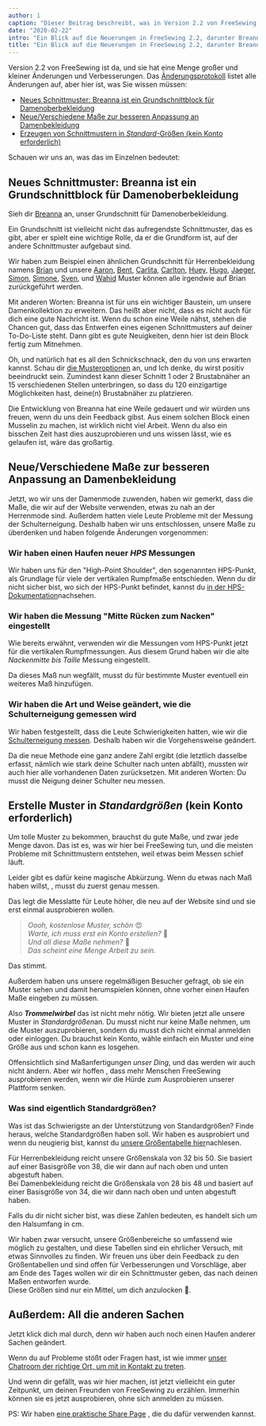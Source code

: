 ```yaml
---
author: 1
caption: "Dieser Beitrag beschreibt, was in Version 2.2 von FreeSewing neu ist"
date: "2020-02-22"
intro: "Ein Blick auf die Neuerungen in FreeSewing 2.2, darunter Breanna, unser Grundschnittblock für Damenoberbekleidung"
title: "Ein Blick auf die Neuerungen in FreeSewing 2.2, darunter Breanna, unser Grundschnittblock für Damenoberbekleidung"
---
```


Version 2.2 von FreeSewing ist da, und sie hat eine Menge großer und kleiner Änderungen und Verbesserungen. Das [Änderungsprotokoll](https://github.com/freesewing/freesewing/blob/develop/CHANGELOG.md) listet alle Änderungen auf, aber hier ist, was Sie wissen müssen:

 - [Neues Schnittmuster: Breanna ist ein Grundschnittblock für Damenoberbekleidung](#new-pattern-breanna-is-a-bodice-block-for-womenswear)
 - [Neue/Verschiedene Maße zur besseren Anpassung an Damenbekleidung](#newdifferent-measurements-to-better-suit-womenswear)
 - [Erzeugen von Schnittmustern in *Standard*-Größen (kein Konto erforderlich)](#generate-patterns-in-standard-sizes-no-account-required)

Schauen wir uns an, was das im Einzelnen bedeutet:

## Neues Schnittmuster: Breanna ist ein Grundschnittblock für Damenoberbekleidung

Sieh dir [Breanna](/designs/breanna/) an, unser Grundschnitt für Damenoberbekleidung.

Ein Grundschnitt ist vielleicht nicht das aufregendste Schnittmuster, das es gibt, aber er spielt eine wichtige Rolle, da er die Grundform ist, auf der andere Schnittmuster aufgebaut sind.

Wir haben zum Beispiel einen ähnlichen Grundschnitt für Herrenbekleidung namens [Brian](/designs/brian/) und unsere [Aaron](/designs/aaron/), [Bent](/designs/bent/), [Carlita](/designs/carlita/), [Carlton](/designs/carlton/), [Huey](/designs/huey/), [Hugo](/designs/hugo/), [Jaeger](/designs/jaeger/), [Simon](/designs/simon/), [Simone](/designs/simone/), [Sven](/designs/sven/), und [Wahid](/designs/wahid/) Muster können alle irgendwie auf Brian zurückgeführt werden.

Mit anderen Worten: Breanna ist für uns ein wichtiger Baustein, um unsere Damenkollektion zu erweitern. Das heißt aber nicht, dass es nicht auch für dich eine gute Nachricht ist. Wenn du schon eine Weile nähst, stehen die Chancen gut, dass das Entwerfen eines eigenen Schnittmusters auf deiner To-Do-Liste steht. Dann gibt es gute Neuigkeiten, denn hier ist dein Block fertig zum Mitnehmen.

Oh, und natürlich hat es all den Schnickschnack, den du von uns erwarten kannst. Schau dir [ die Musteroptionen](/docs/designs/breanna/options/) an, und Ich denke, du wirst positiv beeindruckt sein. Zumindest kann dieser Schnitt 1 oder 2 Brustabnäher an 15 verschiedenen Stellen unterbringen, so dass du 120 einzigartige Möglichkeiten hast, deine(n) Brustabnäher zu platzieren.

Die Entwicklung von Breanna hat eine Weile gedauert und wir würden uns freuen, wenn du uns dein Feedback gibst. Aus einem solchen Block einen Musselin zu machen, ist wirklich nicht viel Arbeit. Wenn du also ein bisschen Zeit hast dies auszuprobieren und uns wissen lässt, wie es gelaufen ist, wäre das großartig.


## Neue/Verschiedene Maße zur besseren Anpassung an Damenbekleidung

Jetzt, wo wir uns der Damenmode zuwenden, haben wir gemerkt, dass die Maße, die wir auf der Website verwenden, etwas zu nah an der Herrenmode sind. Außerdem hatten viele Leute Probleme mit der Messung der Schulterneigung. Deshalb haben wir uns entschlossen, unsere Maße zu überdenken und haben folgende Änderungen vorgenommen:

### Wir haben einen Haufen neuer *HPS* Messungen

Wir haben uns für den "High-Point Shoulder", den sogenannten HPS-Punkt, als Grundlage für viele der vertikalen Rumpfmaße entschieden. Wenn du dir nicht sicher bist, wo sich der HPS-Punkt befindet, kannst du [in der HPS-Dokumentation](/docs/measurements/hps/)nachsehen.

### Wir haben die Messung "Mitte Rücken zum Nacken" eingestellt

Wie bereits erwähnt, verwenden wir die Messungen vom HPS-Punkt jetzt für die vertikalen Rumpfmessungen. Aus diesem Grund haben wir die alte *Nackenmitte bis Taille* Messung eingestellt.

Da dieses Maß nun wegfällt, musst du für bestimmte Muster eventuell ein weiteres Maß hinzufügen.

### Wir haben die Art und Weise geändert, wie die Schulterneigung gemessen wird

Wir haben festgestellt, dass die Leute Schwierigkeiten hatten, wie wir die [Schulterneigung messen](/docs/measurements/shoulderslope). Deshalb haben wir die Vorgehensweise geändert.

Da die neue Methode eine ganz andere Zahl ergibt (die letztlich dasselbe erfasst, nämlich wie stark deine Schulter nach unten abfällt), mussten wir auch hier alle vorhandenen Daten zurücksetzen. Mit anderen Worten: Du musst die Neigung deiner Schulter neu messen.

## Erstelle Muster in *Standardgrößen* (kein Konto erforderlich)

Um tolle Muster zu bekommen, brauchst du gute Maße, und zwar jede Menge davon. Das ist es, was wir hier bei FreeSewing tun, und die meisten Probleme mit Schnittmustern entstehen, weil etwas beim Messen schief läuft.

Leider gibt es dafür keine magische Abkürzung. Wenn du etwas nach Maß haben willst, , musst du zuerst genau messen.

Das legt die Messlatte für Leute höher, die neu auf der Website sind und sie erst einmal ausprobieren wollen.

> *Oooh, kostenlose Muster, schön* 😍  
> *Warte, ich muss erst ein Konto erstellen?* 🤔  
> *Und all diese Maße nehmen?* 😬  
> *Das scheint eine Menge Arbeit zu sein.*

Das stimmt.

Außerdem haben uns unsere regelmäßigen Besucher gefragt, ob sie ein Muster sehen und damit herumspielen können, ohne vorher einen Haufen Maße eingeben zu müssen.

Also __*Trommelwirbel*__ das ist nicht mehr nötig. Wir bieten jetzt alle unsere Muster in *Standardgrößen*an. Du musst nicht nur keine Maße nehmen, um die Muster auszuprobieren, sondern du musst dich nicht einmal anmelden oder einloggen. Du brauchst kein Konto, wähle einfach ein Muster und eine Größe aus und schon kann es losgehen.

Offensichtlich sind Maßanfertigungen *unser Ding*, und das werden wir auch nicht ändern. Aber wir hoffen , dass mehr Menschen FreeSewing ausprobieren werden, wenn wir die Hürde zum Ausprobieren unserer Plattform senken.

### Was sind eigentlich Standardgrößen?

Was ist das Schwierigste an der Unterstützung von Standardgrößen? Finde heraus, welche Standardgrößen haben soll. Wir haben es ausprobiert und wenn du neugierig bist, kannst du [ unsere Größentabelle hier](/sizes/)nachlesen.

Für Herrenbekleidung reicht unsere Größenskala von 32 bis 50. Sie basiert auf einer Basisgröße von 38, die wir dann auf nach oben und unten abgestuft haben.  
Bei Damenbekleidung reicht die Größenskala von 28 bis 48 und basiert auf einer Basisgröße von 34, die wir dann nach oben und unten abgestuft haben.

<Note>

Falls du dir nicht sicher bist, was diese Zahlen bedeuten, es handelt sich um den Halsumfang in cm.

</Note>

Wir haben zwar versucht, unsere Größenbereiche so umfassend wie möglich zu gestalten, und diese Tabellen sind ein ehrlicher Versuch, mit etwas Sinnvolles zu finden. Wir freuen uns über dein Feedback zu den Größentabellen und sind offen für Verbesserungen und Vorschläge, aber am Ende des Tages wollen wir dir ein Schnittmuster geben, das nach deinen Maßen entworfen wurde.   
Diese Größen sind nur ein Mittel, um dich anzulocken 🤫.


## Außerdem: All die anderen Sachen

Jetzt klick dich mal durch, denn wir haben auch noch einen Haufen anderer Sachen geändert.

Wenn du auf Probleme stößt oder Fragen hast, ist wie immer [unser Chatroom der richtige Ort, um mit in Kontakt zu treten](https://discord.freesewing.org/).

Und wenn dir gefällt, was wir hier machen, ist jetzt vielleicht ein guter Zeitpunkt, um deinen Freunden von FreeSewing zu erzählen. Immerhin können sie es jetzt ausprobieren, ohne sich anmelden zu müssen.

PS: Wir haben [eine praktische Share Page](/share/) , die du dafür verwenden kannst.



